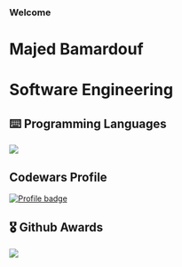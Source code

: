 ### Welcome
# Majed Bamardouf
# Software Engineering

## ⌨️ Programming Languages
<img src="https://github-readme-stats.vercel.app/api/top-langs?username=MajedTB&theme=dark"/>

## Codewars Profile
[![Profile badge](https://www.codewars.com/users/MajedTB/badges/large)](https://www.codewars.com/users/MajedTB)



## 🎖️ Github Awards
 <a href="https://github.com/ryo-ma/github-profile-trophy">
  <img src="https://github-profile-trophy.vercel.app/?username=MajedTB&theme=darkhub&column=4"/>
</a>

